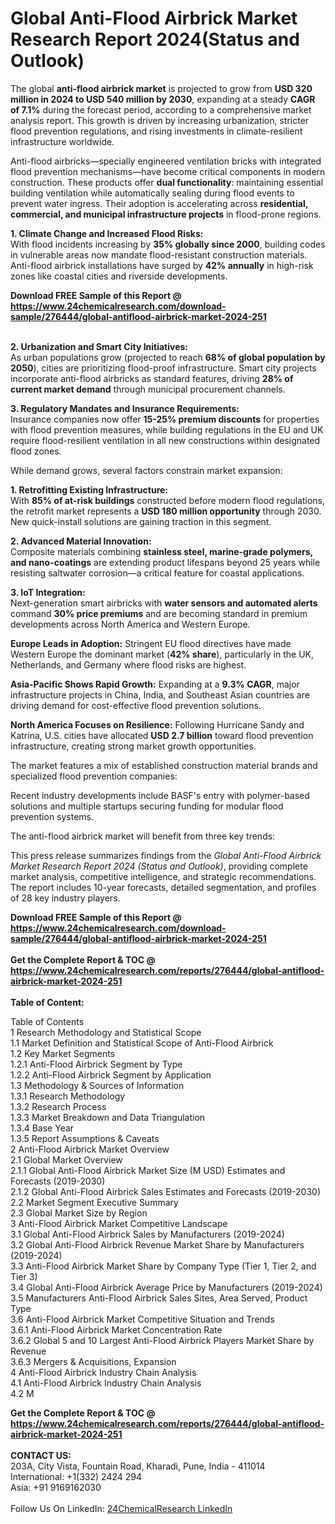 <h1>Global Anti-Flood Airbrick Market Research Report 2024(Status and Outlook)</h1><p>The global <strong>anti-flood airbrick market</strong> is projected to grow from <strong>USD 320 million in 2024 to USD 540 million by 2030</strong>, expanding at a steady <strong>CAGR of 7.1%</strong> during the forecast period, according to a comprehensive market analysis report. This growth is driven by increasing urbanization, stricter flood prevention regulations, and rising investments in climate-resilient infrastructure worldwide.</p><p>Anti-flood airbricks—specially engineered ventilation bricks with integrated flood prevention mechanisms—have become critical components in modern construction. These products offer <strong>dual functionality</strong>: maintaining essential building ventilation while automatically sealing during flood events to prevent water ingress. Their adoption is accelerating across <strong>residential, commercial, and municipal infrastructure projects</strong> in flood-prone regions.</p><p><strong>1. Climate Change and Increased Flood Risks:</strong><br>
With flood incidents increasing by <strong>35% globally since 2000</strong>, building codes in vulnerable areas now mandate flood-resistant construction materials. Anti-flood airbrick installations have surged by <strong>42% annually</strong> in high-risk zones like coastal cities and riverside developments.</p><div><b>Download FREE Sample of this Report @ 
            <a href="https://www.24chemicalresearch.com/download-sample/276444/global-antiflood-airbrick-market-2024-251">
            https://www.24chemicalresearch.com/download-sample/276444/global-antiflood-airbrick-market-2024-251</a></b></div><br><p><strong>2. Urbanization and Smart City Initiatives:</strong><br>
As urban populations grow (projected to reach <strong>68% of global population by 2050</strong>), cities are prioritizing flood-proof infrastructure. Smart city projects incorporate anti-flood airbricks as standard features, driving <strong>28% of current market demand</strong> through municipal procurement channels.</p><p><strong>3. Regulatory Mandates and Insurance Requirements:</strong><br>
Insurance companies now offer <strong>15-25% premium discounts</strong> for properties with flood prevention measures, while building regulations in the EU and UK require flood-resilient ventilation in all new constructions within designated flood zones.</p><p>While demand grows, several factors constrain market expansion:</p><p><strong>1. Retrofitting Existing Infrastructure:</strong><br>
With <strong>85% of at-risk buildings</strong> constructed before modern flood regulations, the retrofit market represents a <strong>USD 180 million opportunity</strong> through 2030. New quick-install solutions are gaining traction in this segment.</p><p><strong>2. Advanced Material Innovation:</strong><br>
Composite materials combining <strong>stainless steel, marine-grade polymers, and nano-coatings</strong> are extending product lifespans beyond 25 years while resisting saltwater corrosion—a critical feature for coastal applications.</p><p><strong>3. IoT Integration:</strong><br>
Next-generation smart airbricks with <strong>water sensors and automated alerts</strong> command <strong>30% price premiums</strong> and are becoming standard in premium developments across North America and Western Europe.</p><p><strong>Europe Leads in Adoption:</strong> Stringent EU flood directives have made Western Europe the dominant market (<strong>42% share</strong>), particularly in the UK, Netherlands, and Germany where flood risks are highest.</p><p><strong>Asia-Pacific Shows Rapid Growth:</strong> Expanding at a <strong>9.3% CAGR</strong>, major infrastructure projects in China, India, and Southeast Asian countries are driving demand for cost-effective flood prevention solutions.</p><p><strong>North America Focuses on Resilience:</strong> Following Hurricane Sandy and Katrina, U.S. cities have allocated <strong>USD 2.7 billion</strong> toward flood prevention infrastructure, creating strong market growth opportunities.</p><p>The market features a mix of established construction material brands and specialized flood prevention companies:</p><p>Recent industry developments include BASF's entry with polymer-based solutions and multiple startups securing funding for modular flood prevention systems.</p><p>The anti-flood airbrick market will benefit from three key trends:</p><p>This press release summarizes findings from the <em>Global Anti-Flood Airbrick Market Research Report 2024 (Status and Outlook)</em>, providing complete market analysis, competitive intelligence, and strategic recommendations. The report includes 10-year forecasts, detailed segmentation, and profiles of 28 key industry players.</p><div><b>Download FREE Sample of this Report @ 
            <a href="https://www.24chemicalresearch.com/download-sample/276444/global-antiflood-airbrick-market-2024-251">
            https://www.24chemicalresearch.com/download-sample/276444/global-antiflood-airbrick-market-2024-251</a></b></div><br><div><b>Get the Complete Report & TOC @ 
            <a href="https://www.24chemicalresearch.com/reports/276444/global-antiflood-airbrick-market-2024-251">
            https://www.24chemicalresearch.com/reports/276444/global-antiflood-airbrick-market-2024-251</a></b></div><br>
            <b>Table of Content:</b><p>Table of Contents<br />
1 Research Methodology and Statistical Scope<br />
1.1 Market Definition and Statistical Scope of Anti-Flood Airbrick<br />
1.2 Key Market Segments<br />
1.2.1 Anti-Flood Airbrick Segment by Type<br />
1.2.2 Anti-Flood Airbrick Segment by Application<br />
1.3 Methodology & Sources of Information<br />
1.3.1 Research Methodology<br />
1.3.2 Research Process<br />
1.3.3 Market Breakdown and Data Triangulation<br />
1.3.4 Base Year<br />
1.3.5 Report Assumptions & Caveats<br />
2 Anti-Flood Airbrick Market Overview<br />
2.1 Global Market Overview<br />
2.1.1 Global Anti-Flood Airbrick Market Size (M USD) Estimates and Forecasts (2019-2030)<br />
2.1.2 Global Anti-Flood Airbrick Sales Estimates and Forecasts (2019-2030)<br />
2.2 Market Segment Executive Summary<br />
2.3 Global Market Size by Region<br />
3 Anti-Flood Airbrick Market Competitive Landscape<br />
3.1 Global Anti-Flood Airbrick Sales by Manufacturers (2019-2024)<br />
3.2 Global Anti-Flood Airbrick Revenue Market Share by Manufacturers (2019-2024)<br />
3.3 Anti-Flood Airbrick Market Share by Company Type (Tier 1, Tier 2, and Tier 3)<br />
3.4 Global Anti-Flood Airbrick Average Price by Manufacturers (2019-2024)<br />
3.5 Manufacturers Anti-Flood Airbrick Sales Sites, Area Served, Product Type<br />
3.6 Anti-Flood Airbrick Market Competitive Situation and Trends<br />
3.6.1 Anti-Flood Airbrick Market Concentration Rate<br />
3.6.2 Global 5 and 10 Largest Anti-Flood Airbrick Players Market Share by Revenue<br />
3.6.3 Mergers & Acquisitions, Expansion<br />
4 Anti-Flood Airbrick Industry Chain Analysis<br />
4.1 Anti-Flood Airbrick Industry Chain Analysis<br />
4.2 M</p><div><b>Get the Complete Report & TOC @ 
            <a href="https://www.24chemicalresearch.com/reports/276444/global-antiflood-airbrick-market-2024-251">
            https://www.24chemicalresearch.com/reports/276444/global-antiflood-airbrick-market-2024-251</a></b></div><br><b>CONTACT US:</b><br>
            203A, City Vista, Fountain Road, Kharadi, Pune, India - 411014<br>
            International: +1(332) 2424 294<br>
            Asia: +91 9169162030 <br><br>
            Follow Us On LinkedIn: <a href="https://www.linkedin.com/company/24chemicalresearch/">24ChemicalResearch LinkedIn</a>